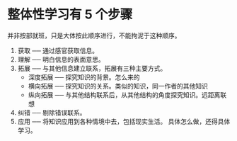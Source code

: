 # 整体性学习有 5 个步骤


并非按部就班，只是大体按此顺序进行，不能拘泥于这种顺序。

1. 获取 ── 通过感官获取信息。
2. 理解 ── 明白信息的表面意思。
3. 拓展 ── 与其他信息建立联系，拓展有三种主要方式。
   - 深度拓展 ── 探究知识的背景。怎么来的
   - 横向拓展 ── 探究知识的关系。类似的知识，同一作者的其他知识
   - 纵向拓展 ── 与其他结构联系后，从其他结构的角度探究知识。远距离联想
4. 纠错 ── 剔除错误联系。
5. 应用 ── 将知识应用到各种情境中去，包括现实生活。 具体怎么做，还得具体学习。

